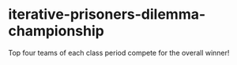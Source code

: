 # iterative-prisoners-dilemma-championship
Top four teams of each class period compete for the overall winner!
